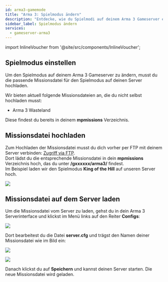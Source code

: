 ```yaml
---
id: arma3-gamemode
title: "Arma 3: Spielmodus ändern"
description: "Entdecke, wie du Spielmodi auf deinem Arma 3 Gameserver einstellst und lädst für ein individuelles Spielerlebnis → Jetzt mehr erfahren"
sidebar_label: Spielmodus ändern
services:
  - gameserver-arma3
---
```


import InlineVoucher from '@site/src/components/InlineVoucher';

## Spielmodus einstellen

Um den Spielmodus auf deinem Arma 3 Gameserver zu ändern, musst du die passende Missionsdatei für den Spielmodus auf deinen Server hochladen.

Wir bieten aktuell folgende Missionsdateien an, die du nicht selbst hochladen musst:

- Arma 3 Wasteland

Diese findest du bereits in deinem **mpmissions** Verzeichnis.

<InlineVoucher />

## Missionsdatei hochladen

Zum Hochladen der Missionsdatei musst du dich vorher per FTP mit deinem Server verbinden: [Zugriff via FTP](gameserver-ftpaccess.md).  
Dort lädst du die entsprechende Missionsdatei in dein **mpmissions** Verzeichnis hoch, das du unter **/gxxxxxx/arma3/** findest.  
Im Beispiel laden wir den Spielmodus **King of the Hill** auf unseren Server hoch.

![](https://screensaver01.zap-hosting.com/index.php/s/rDS7DsEfQskZ9Y3/preview)


## Missionsdatei auf dem Server laden

Um die Missionsdatei vom Server zu laden, gehst du in dein Arma 3 Serverinterface und klickst im Menü links auf den Reiter **Configs**:

![](https://screensaver01.zap-hosting.com/index.php/s/dxDWHiFJy5e4qYq/preview)

Dort bearbeitest du die Datei **server.cfg** und trägst den Namen deiner Missionsdatei wie im Bild ein:

![](https://screensaver01.zap-hosting.com/index.php/s/7JQED8wC9WGBdYB/preview)

![](https://screensaver01.zap-hosting.com/index.php/s/7jtRK3YRD7wWiij/preview)

Danach klickst du auf **Speichern** und kannst deinen Server starten. Die neue Missionsdatei wird geladen.

<InlineVoucher />
